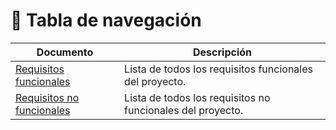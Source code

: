 # 📑 Tabla de navegación

| Documento | Descripción |
|-----------|-------------|
| [Requisitos funcionales](requirements-fn.md) | Lista de todos los requisitos funcionales del proyecto. |
| [Requisitos no funcionales](requirements-nfn.md) | Lista de todos los requisitos no funcionales del proyecto. |